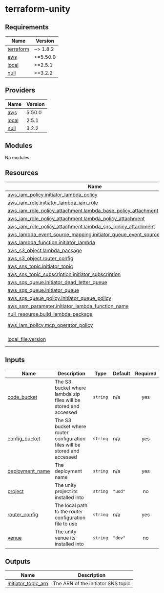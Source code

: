 # terraform-unity

<!-- BEGINNING OF PRE-COMMIT-TERRAFORM DOCS HOOK -->
## Requirements

| Name | Version |
|------|---------|
| <a name="requirement_terraform"></a> [terraform](#requirement\_terraform) | ~> 1.8.2 |
| <a name="requirement_aws"></a> [aws](#requirement\_aws) | >=5.50.0 |
| <a name="requirement_local"></a> [local](#requirement\_local) | >=2.5.1 |
| <a name="requirement_null"></a> [null](#requirement\_null) | >=3.2.2 |

## Providers

| Name | Version |
|------|---------|
| <a name="provider_aws"></a> [aws](#provider\_aws) | 5.50.0 |
| <a name="provider_local"></a> [local](#provider\_local) | 2.5.1 |
| <a name="provider_null"></a> [null](#provider\_null) | 3.2.2 |

## Modules

No modules.

## Resources

| Name | Type |
|------|------|
| [aws_iam_policy.initiator_lambda_policy](https://registry.terraform.io/providers/hashicorp/aws/latest/docs/resources/iam_policy) | resource |
| [aws_iam_role.initiator_lambda_iam_role](https://registry.terraform.io/providers/hashicorp/aws/latest/docs/resources/iam_role) | resource |
| [aws_iam_role_policy_attachment.lambda_base_policy_attachment](https://registry.terraform.io/providers/hashicorp/aws/latest/docs/resources/iam_role_policy_attachment) | resource |
| [aws_iam_role_policy_attachment.lambda_policy_attachment](https://registry.terraform.io/providers/hashicorp/aws/latest/docs/resources/iam_role_policy_attachment) | resource |
| [aws_iam_role_policy_attachment.lambda_sns_policy_attachment](https://registry.terraform.io/providers/hashicorp/aws/latest/docs/resources/iam_role_policy_attachment) | resource |
| [aws_lambda_event_source_mapping.initiator_queue_event_source_mapping](https://registry.terraform.io/providers/hashicorp/aws/latest/docs/resources/lambda_event_source_mapping) | resource |
| [aws_lambda_function.initiator_lambda](https://registry.terraform.io/providers/hashicorp/aws/latest/docs/resources/lambda_function) | resource |
| [aws_s3_object.lambda_package](https://registry.terraform.io/providers/hashicorp/aws/latest/docs/resources/s3_object) | resource |
| [aws_s3_object.router_config](https://registry.terraform.io/providers/hashicorp/aws/latest/docs/resources/s3_object) | resource |
| [aws_sns_topic.initiator_topic](https://registry.terraform.io/providers/hashicorp/aws/latest/docs/resources/sns_topic) | resource |
| [aws_sns_topic_subscription.initiator_subscription](https://registry.terraform.io/providers/hashicorp/aws/latest/docs/resources/sns_topic_subscription) | resource |
| [aws_sqs_queue.initiator_dead_letter_queue](https://registry.terraform.io/providers/hashicorp/aws/latest/docs/resources/sqs_queue) | resource |
| [aws_sqs_queue.initiator_queue](https://registry.terraform.io/providers/hashicorp/aws/latest/docs/resources/sqs_queue) | resource |
| [aws_sqs_queue_policy.initiator_queue_policy](https://registry.terraform.io/providers/hashicorp/aws/latest/docs/resources/sqs_queue_policy) | resource |
| [aws_ssm_parameter.initiator_lambda_function_name](https://registry.terraform.io/providers/hashicorp/aws/latest/docs/resources/ssm_parameter) | resource |
| [null_resource.build_lambda_package](https://registry.terraform.io/providers/hashicorp/null/latest/docs/resources/resource) | resource |
| [aws_iam_policy.mcp_operator_policy](https://registry.terraform.io/providers/hashicorp/aws/latest/docs/data-sources/iam_policy) | data source |
| [local_file.version](https://registry.terraform.io/providers/hashicorp/local/latest/docs/data-sources/file) | data source |

## Inputs

| Name | Description | Type | Default | Required |
|------|-------------|------|---------|:--------:|
| <a name="input_code_bucket"></a> [code\_bucket](#input\_code\_bucket) | The S3 bucket where lambda zip files will be stored and accessed | `string` | n/a | yes |
| <a name="input_config_bucket"></a> [config\_bucket](#input\_config\_bucket) | The S3 bucket where router configuration files will be stored and accessed | `string` | n/a | yes |
| <a name="input_deployment_name"></a> [deployment\_name](#input\_deployment\_name) | The deployment name | `string` | n/a | yes |
| <a name="input_project"></a> [project](#input\_project) | The unity project its installed into | `string` | `"uod"` | no |
| <a name="input_router_config"></a> [router\_config](#input\_router\_config) | The local path to the router configuration file to use | `string` | n/a | yes |
| <a name="input_venue"></a> [venue](#input\_venue) | The unity venue its installed into | `string` | `"dev"` | no |

## Outputs

| Name | Description |
|------|-------------|
| <a name="output_initiator_topic_arn"></a> [initiator\_topic\_arn](#output\_initiator\_topic\_arn) | The ARN of the initiator SNS topic |
<!-- END OF PRE-COMMIT-TERRAFORM DOCS HOOK -->
